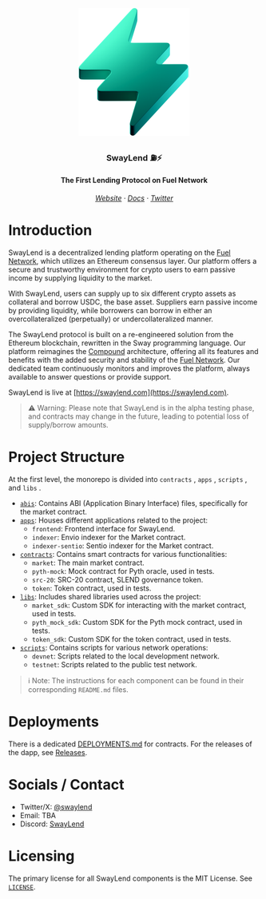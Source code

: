 <div align="center" id="logo">

![SwayLend](assets/svg/logo.svg)

<h3>SwayLend ⛽️⚡️</h3>

<h4>The First Lending Protocol on Fuel Network</h4>

</div>

<h6 align="center">
  <a target="_blank" href="https://swaylend.com">Website</a>
  ·
  <a target="_blank" href="https://docs.swaylend.com/">Docs</a>
  ·
  <a target="_blank" href="https://x.com/swaylend">Twitter</a>
</h6>

# Introduction

SwayLend is a decentralized lending platform operating on the [Fuel Network](https://fuel.network), which utilizes an Ethereum consensus layer. Our platform offers a secure and trustworthy environment for crypto users to earn passive income by supplying liquidity to the market.

With SwayLend, users can supply up to six different crypto assets as collateral and borrow USDC, the base asset. Suppliers earn passive income by providing liquidity, while borrowers can borrow in either an overcollateralized (perpetually) or undercollateralized manner.

The SwayLend protocol is built on a re-engineered solution from the Ethereum blockchain, rewritten in the Sway programming language. Our platform reimagines the [Compound](https://compound.finance/) architecture, offering all its features and benefits with the added security and stability of the [Fuel Network](https://fuel.network). Our dedicated team continuously monitors and improves the platform, always available to answer questions or provide support.

SwayLend is live at [https://swaylend.com](https://swaylend.com).

> ⚠️ Warning: Please note that SwayLend is in the alpha testing phase, and contracts may change in the future, leading to potential loss of supply/borrow amounts.

# Project Structure

At the first level, the monorepo is divided into `contracts` , `apps` , `scripts` , and `libs` .

* [`abis`](/abis/): Contains ABI (Application Binary Interface) files, specifically for the market contract.
* [`apps`](/apps/): Houses different applications related to the project:
  + `frontend`: Frontend interface for SwayLend.
  + `indexer`: Envio indexer for the Market contract.
  + `indexer-sentio`: Sentio indexer for the Market contract.
* [`contracts`](/contracts/): Contains smart contracts for various functionalities:
  + `market`: The main market contract.
  + `pyth-mock`: Mock contract for Pyth oracle, used in tests.
  + `src-20`: SRC-20 contract, SLEND governance token.
  + `token`: Token contract, used in tests.
* [`libs`](/libs/): Includes shared libraries used across the project:
  + `market_sdk`: Custom SDK for interacting with the market contract, used in tests.
  + `pyth_mock_sdk`: Custom SDK for the Pyth mock contract, used in tests.
  + `token_sdk`: Custom SDK for the token contract, used in tests.
* [`scripts`](/scripts/): Contains scripts for various network operations:
  + `devnet`: Scripts related to the local development network.
  + `testnet`: Scripts related to the public test network.
 

> ℹ️ Note: The instructions for each component can be found in their corresponding `README.md` files.

# Deployments

There is a dedicated [DEPLOYMENTS.md](DEPLOYMENTS.md) for contracts. For the releases of the dapp, see [Releases](https://github.com/Swaylend/swaylend-monorepo/releases).

# Socials / Contact
* Twitter/X: [@swaylend](https://x.com/swaylend)
* Email: TBA
* Discord: [SwayLend](https://discord.gg/m9VcnNG2)
# Licensing

The primary license for all SwayLend components is the MIT License. See [`LICENSE`](/LICENSE).
